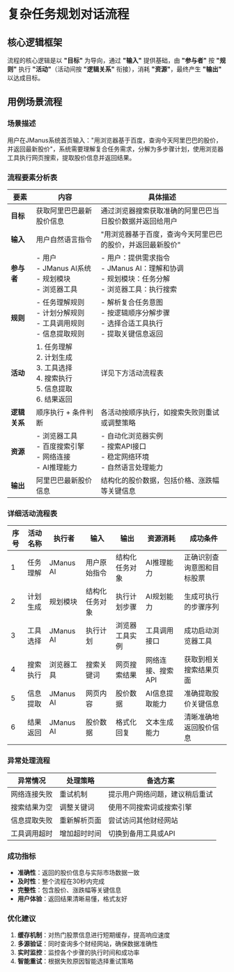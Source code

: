 # 复杂任务规划对话流程

## 核心逻辑框架

流程的核心逻辑是以 **"目标"** 为导向，通过 **"输入"** 提供基础，由 **"参与者"** 按 **"规则"** 执行 **"活动"**（活动间按 **"逻辑关系"** 衔接），消耗 **"资源"**，最终产生 **"输出"** 以达成目标。

## 用例场景流程

### 场景描述

用户在JManus系统首页输入："用浏览器基于百度，查询今天阿里巴巴的股价，并返回最新股价"，系统需要理解复合任务需求，分解为多步骤计划，使用浏览器工具执行网页搜索，提取股价信息并返回结果。

### 流程要素分析表


| 要素         | 内容                                                                                   | 具体描述                                                                                          |
| ------------ | -------------------------------------------------------------------------------------- | ------------------------------------------------------------------------------------------------- |
| **目标**     | 获取阿里巴巴最新股价信息                                                               | 通过浏览器搜索获取准确的阿里巴巴当日股价数据并返回给用户                                          |
| **输入**     | 用户自然语言指令                                                                       | "用浏览器基于百度，查询今天阿里巴巴的股价，并返回最新股价"                                        |
| **参与者**   | - 用户<br>- JManus AI系统<br>- 规划模块<br>- 浏览器工具                                | - 用户：提供需求指令<br>- JManus AI：理解和协调<br>- 规划模块：任务分解<br>- 浏览器工具：执行搜索 |
| **规则**     | - 任务理解规则<br>- 计划分解规则<br>- 工具调用规则<br>- 信息提取规则                   | - 解析复合任务意图<br>- 按逻辑顺序分解步骤<br>- 选择合适工具执行<br>- 提取关键信息返回            |
| **活动**     | 1. 任务理解<br>2. 计划生成<br>3. 工具选择<br>4. 搜索执行<br>5. 信息提取<br>6. 结果返回 | 详见下方活动流程表                                                                                |
| **逻辑关系** | 顺序执行 + 条件判断                                                                    | 各活动按顺序执行，如搜索失败则重试或调整策略                                                      |
| **资源**     | - 浏览器工具<br>- 百度搜索引擎<br>- 网络连接<br>- AI推理能力                           | - 自动化浏览器实例<br>- 搜索API接口<br>- 稳定网络环境<br>- 自然语言处理能力                       |
| **输出**     | 阿里巴巴最新股价信息                                                                   | 结构化的股价数据，包括价格、涨跌幅等关键信息                                                      |

### 详细活动流程表


| 序号 | 活动名称 | 执行者     | 输入           | 输出           | 资源消耗          | 成功条件                   |
| ---- | -------- | ---------- | -------------- | -------------- | ----------------- | -------------------------- |
| 1    | 任务理解 | JManus AI  | 用户原始指令   | 结构化任务对象 | AI推理能力        | 正确识别查询意图和目标股票 |
| 2    | 计划生成 | 规划模块   | 结构化任务对象 | 执行计划步骤   | AI规划能力        | 生成可执行的步骤序列       |
| 3    | 工具选择 | JManus AI  | 执行计划       | 浏览器工具实例 | 工具调用接口      | 成功启动浏览器工具         |
| 4    | 搜索执行 | 浏览器工具 | 搜索关键词     | 网页搜索结果   | 网络连接、搜索API | 获取到相关搜索结果页面     |
| 5    | 信息提取 | JManus AI  | 网页内容       | 股价数据       | AI信息提取能力    | 准确提取股价关键信息       |
| 6    | 结果返回 | JManus AI  | 股价数据       | 格式化回复     | 文本生成能力      | 清晰准确地返回股价信息     |

### 异常处理流程


| 异常情况     | 处理策略     | 备选方案                       |
| ------------ | ------------ | ------------------------------ |
| 网络连接失败 | 重试机制     | 提示用户网络问题，建议稍后重试 |
| 搜索结果为空 | 调整关键词   | 使用不同搜索词或搜索引擎       |
| 信息提取失败 | 重新解析页面 | 尝试访问其他财经网站           |
| 工具调用超时 | 增加超时时间 | 切换到备用工具或API            |

### 成功指标

- **准确性**：返回的股价信息与实际市场数据一致
- **及时性**：整个流程在30秒内完成
- **完整性**：包含股价、涨跌幅等关键信息
- **用户体验**：返回结果清晰易懂，格式友好

### 优化建议

1. **缓存机制**：对热门股票信息进行短期缓存，提高响应速度
2. **多源验证**：同时查询多个财经网站，确保数据准确性
3. **实时监控**：监控各个步骤的执行时间和成功率
4. **智能重试**：根据失败原因智能选择重试策略
